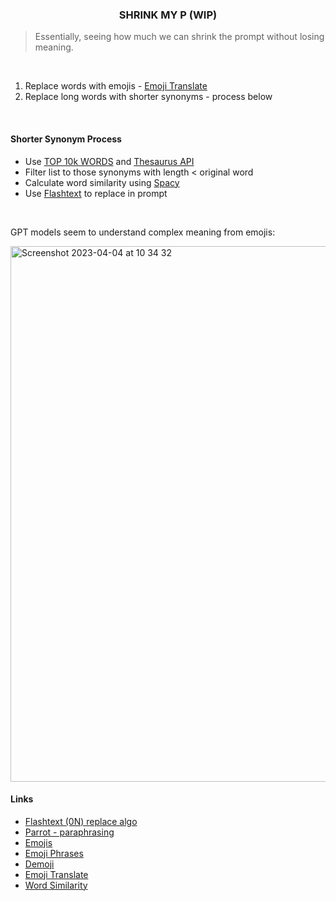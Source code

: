 <h3 align="center">SHRINK MY P (WIP)</h3>

> Essentially, seeing how much we can shrink the prompt without losing meaning.

<br>

1. Replace words with emojis - [Emoji Translate](https://github.com/fabriceyhc/emoji_translate)
2. Replace long words with shorter synonyms - process below

<br>

#### Shorter Synonym Process

* Use [TOP 10k WORDS](https://github.com/kadekillary/shrink-my-p/blob/main/top_10000_words.py) and [Thesaurus API](https://api-ninjas.com/api/thesaurus)
* Filter list to those synonyms with length < original word
* Calculate word similarity using [Spacy](https://www.geeksforgeeks.org/python-word-similarity-using-spacy/)
* Use [Flashtext](https://github.com/vi3k6i5/flashtext) to replace in prompt

<br>

GPT models seem to understand complex meaning from emojis:

<img width="857" alt="Screenshot 2023-04-04 at 10 34 32" src="https://user-images.githubusercontent.com/25046261/229884134-b18a0b0f-496e-4b0f-a439-2fed578a67ec.png">

<br>

#### Links

* [Flashtext (0N) replace algo](https://github.com/vi3k6i5/flashtext)
* [Parrot - paraphrasing](https://github.com/PrithivirajDamodaran/Parrot_Paraphraser)
* [Emojis](https://unicode.org/Public/emoji/latest/emoji-sequences.txt)
* [Emoji Phrases](https://emojicombos.com/Emoji-Phrases)
* [Demoji](https://github.com/bsolomon1124/demoji)
* [Emoji Translate](https://github.com/fabriceyhc/emoji_translate)
* [Word Similarity](https://www.geeksforgeeks.org/python-word-similarity-using-spacy/)
